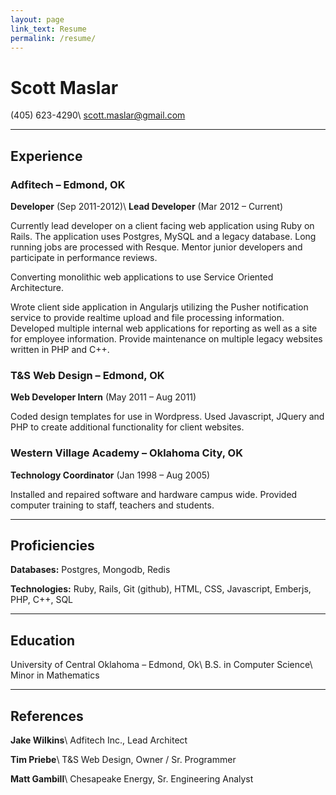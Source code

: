 ```yaml
---
layout: page
link_text: Resume
permalink: /resume/
---
```


# **Scott Maslar**
(405) 623-4290\\
[scott.maslar@gmail.com](scott.maslar@gmail.com)

------
 
## Experience

### Adfitech – Edmond, OK #
**Developer** (Sep 2011-2012)\\
**Lead Developer** (Mar 2012 – Current)
 
Currently lead developer on a client facing web application using Ruby on Rails. The application uses Postgres, MySQL and a legacy database. Long running jobs are processed with Resque. Mentor junior developers and participate in performance reviews.

Converting monolithic web applications to use Service Oriented Architecture. 

Wrote client side application in Angularjs utilizing the Pusher notification service to provide realtime upload and file processing information. Developed multiple internal web applications for reporting as well as a site for employee information. Provide maintenance on multiple legacy websites written in PHP and C++.

### T&S Web Design – Edmond, OK
**Web Developer Intern** (May 2011 – Aug 2011)
 
Coded design templates for use in Wordpress. Used Javascript, JQuery and PHP to create additional functionality for client websites.  

### Western Village Academy – Oklahoma City, OK
**Technology Coordinator** (Jan 1998 – Aug 2005)

Installed and repaired software and hardware campus wide. Provided computer training to staff, teachers and students.  

------

## Proficiencies

**Databases:**
Postgres, Mongodb, Redis

**Technologies:**
Ruby, Rails, Git (github), HTML, CSS, Javascript, Emberjs, PHP, C++, SQL

-------

## Education
University of Central Oklahoma – Edmond, Ok\\
B.S. in Computer Science\\
Minor in Mathematics

------

## References
**Jake Wilkins**\\
Adfitech Inc., Lead Architect

**Tim Priebe**\\
T&S Web Design, Owner / Sr. Programmer

**Matt Gambill**\\
Chesapeake Energy, Sr. Engineering Analyst

